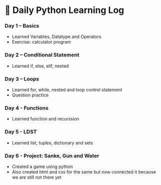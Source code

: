# 📘 Daily Python Learning Log

### Day 1 – Basics
- Learned Variables, Datatype and Operators
- Exercise: calculator program

### Day 2 – Conditional Statement
- Learned if, else, elif, nested

### Day 3 – Loops
- Learned for, while, nested and loop control statement
- Question practice

### Day 4 - Functions
- Learned function and recurssion

### Day 5 - LDST
- Learned list, tuples, dictionary and sets

### Day 6 - Project: Sanke, Gun and Water
- Created a game using python
- Also created html and css for the same but now connected it because we are still not there yet